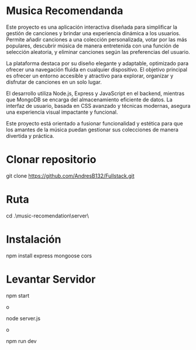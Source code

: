 # Musica Recomendanda
Este proyecto es una aplicación interactiva diseñada para simplificar la gestión de canciones y brindar una experiencia dinámica a los usuarios. Permite añadir canciones a una colección personalizada, votar por las más populares, descubrir música de manera entretenida con una función de selección aleatoria, y eliminar canciones según las preferencias del usuario.

La plataforma destaca por su diseño elegante y adaptable, optimizado para ofrecer una navegación fluida en cualquier dispositivo. El objetivo principal es ofrecer un entorno accesible y atractivo para explorar, organizar y disfrutar de canciones en un solo lugar.

El desarrollo utiliza Node.js, Express y JavaScript en el backend, mientras que MongoDB se encarga del almacenamiento eficiente de datos. La interfaz de usuario, basada en CSS avanzado y técnicas modernas, asegura una experiencia visual impactante y funcional.

Este proyecto está orientado a fusionar funcionalidad y estética para que los amantes de la música puedan gestionar sus colecciones de manera divertida y práctica.


# Clonar repositorio 

git clone https://github.com/AndresB132/Fullstack.git


# Ruta 

cd .\music-recomendation\server\


# Instalación 

npm install express mongoose cors

# Levantar Servidor 

npm start

o

node server.js

o

npm run dev
